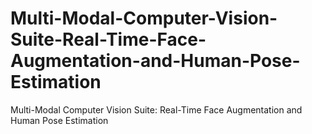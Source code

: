 # Multi-Modal-Computer-Vision-Suite-Real-Time-Face-Augmentation-and-Human-Pose-Estimation
Multi-Modal Computer Vision Suite: Real-Time Face Augmentation and Human Pose Estimation
